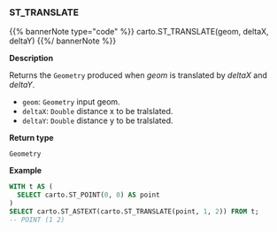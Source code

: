 ### ST_TRANSLATE

{{% bannerNote type="code" %}}
carto.ST_TRANSLATE(geom, deltaX, deltaY)
{{%/ bannerNote %}}

**Description**

Returns the `Geometry` produced when _geom_ is translated by _deltaX_ and _deltaY_.

* `geom`: `Geometry` input geom.
* `deltaX`: `Double` distance x to be tralslated.
* `deltaY`: `Double` distance y to be tralslated.

**Return type**

`Geometry`

**Example**

```sql
WITH t AS (
  SELECT carto.ST_POINT(0, 0) AS point
)
SELECT carto.ST_ASTEXT(carto.ST_TRANSLATE(point, 1, 2)) FROM t;
-- POINT (1 2)
```